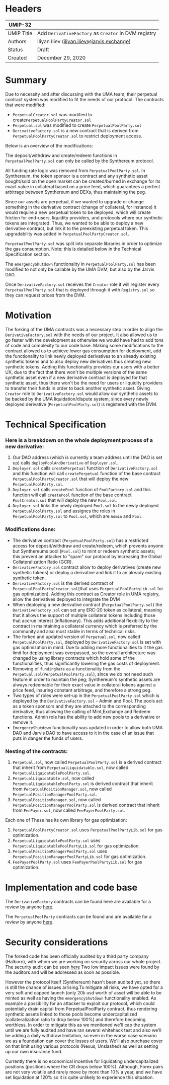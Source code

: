 # Headers

| UMIP-32  |                                                                                                                                          |
|------------|------------------------------------------------------------------------------------------------------------------------------------------|
| UMIP Title | Add `DerivativeFactory` as `Creator` in DVM registry                                                                                                |
| Authors    | Iliyan Iliev (iliyan.iliev@jarvis.exchange) |
| Status     | Draft                                                                                                                                    |
| Created    | December 29, 2020

# Summary

Due to necessity and after discussing with the UMA team, their perpetual contract system was modified to fit the needs of our protocol. The contracts that were modified: 

- `PerpetualCreator.sol` was modified to create`PerpetualPoolPartyCreator.sol`
- `Perpetual.sol` was modified to create `PerpetualPoolParty.sol`
- `DerivativeFactory.sol` is a new contract that is derived from `PerpetualPoolPartyCreator.sol` to restrict deployment access. 

Below is an overview of the modifications:

The deposit/withdraw and create/redeem functions in `PerpetualPoolParty.sol` can only be called by the Synthereum protocol.

All funding rate logic was removed from `PerpetualPoolParty.sol`. In Synthereum, the token sponsor is a contract and any synthetic asset bought/sold on the open market can be created/burned in exchange for its exact value in collateral based on a price feed, which guarantees a perfect arbitrage between Synthereum and DEXs, thus maintaining the peg.

Since our assets are perpetual, if we wanted to upgrade or change something in the derivative contract (change of collateral, for instance) it would require a new perpetual token to be deployed, which will create friction for end-users, liquidity providers, and protocols where our synthetic tokens are integrated. Thus, we wanted to be able to deploy a new derivative contract, but link it to the preexisting perpetual token. This upgradability was added in `PerpetualPoolPartyCreator.sol`.

`PerpetualPoolParty.sol` was split into separate libraries in order to optimize the gas consumption. Note: this is detailed below in the Technical Specification section.

The `emergencyShutdown` functionality in `PerpetualPoolParty.sol` has been modified to not only be callable by the UMA DVM, but also by the Jarvis DAO.

Once `DerivativeFactory.sol` receives the `Creator` role it will register every `PerpetualPoolParty.sol` that is deployed through it with `Registry.sol` so they can request prices from the DVM.

# Motivation

The forking of the UMA contracts was a necessary step in order to align the `DerivativeFactory.sol` with the needs of our project. It also allowed us to go faster with the development as otherwise we would have had to add tons of code and complexity to our code base.
Making some modifications to the contract allowed us to achieve lower gas consumption for deployment, add the functionality to link newly deployed derivatives to an already existing synthetic tokens and to also deploy new derivatives thus creating new synthetic tokens. Adding this functionality provides our users with a better UX, due to the fact that there won't be multiple versions of the same synthetic asset even if a new derivative contract is deployed for that synthetic asset, thus there won't be the need for users or liquidity providers to transfer their funds in order to back another synthetic asset.
Giving `Creator` role to `DerivativeFactory.sol` would allow our synthetic assets to be backed by the UMA liquidation/dispute system, since every newly deployed derivative (`PerpetualPoolParty.sol`) is registered with the DVM.

# Technical Specification

### Here is a breakdown on the whole deployment process of a new derivative:

1. Our DAO address (which is currently a team address until the DAO is set up) calls `deployPoolAndDerivative` of `Deployer.sol`.
2. `Deployer.sol` calls `createPerpetual` function of `DerivativeFactory.sol` and this function will call `createPerpetual` function of the base contract `PerpetualPoolPartyCreator.sol` that will deploy the new `PerpetualPoolParty.sol`.
3. `Deployer.sol` calls `createPool` function of `PoolFactory.sol` and this function will call `createPool` function of the base contract `PoolCreator.sol` that will deploy the new `Pool.sol`.
4. `Deployer.sol` links the newly deployed `Pool.sol` to the newly deployed `PerpetualPoolParty.sol` and assignes the roles in `PerpetualPoolParty.sol` to `Pool.sol`, which are `Admin` and `Pool`.

### Modifications done: 

-  The derivative contract (`PerpetualPoolParty.sol`) has a restricted access for deposit/withdraw and create/redeem, which prevents anyone but Synthereums pool (`Pool.sol`) to mint or redeem synthetic assets; this prevent an attacker to "spam" our protocol by increasing the Global Collateralization Ratio (GCR).
- `DerivativeFactory.sol` contract allow to deploy derivatives (create new synthetic tokens) or deploy a derivative and link it to an already existing synthetic token.
- `DerivativeFactory.sol` is the derived contract of `PerpetualPoolPartyCreator.sol`(that uses `PerpetualPoolPartyLib.sol` for gas optimization).  Adding this contract as Creator role in UMA registry, allow the derivatives deployed to integrate the DVM
- When deploying a new derivative contract (`PerpetualPoolParty.sol`) the `DerivativeFactory.sol` can set any ERC-20 token as collateral, meaning that it allows the support of multiple collateral tokens including those that accrue interest (inflationary). This adds additional flexibility to the contract in maintaining a collateral currency which is preferred by the community and also most stable in terms of technical risks. 
- The forked and updated version of `Perpetual.sol`, now called `PerpetualPoolParty.sol`, deployed by `DerivativeFactory.sol` is set with gas optimization in mind. Due to adding more functionalities to it the gas limit for deployment was overpassed, so the overall architecture was changed by using library contracts which hold some of the functionalities, thus significantly lowering the gas costs of deployment.
- Removing of `fundingRate` as a functionality from the `Perpetual.sol`(`PerpetualPoolParty.sol`), since we do not need such feature in order to maintain the peg; Synthereum's synthetic assets are always redeemable for their exact value in collateral tokens against a price feed, insuring constant arbitrage, and therefore a strong peg.
- Two types of roles were set-up in the `PerpetualPoolParty.sol` which is deployed by the `DerivativeFactory.sol` - Admin and Pool. The pools act as a token sponsors and they are attached to the corresponding derivative, thus allowing the calling of Mint,Exchange and Redeem functions. Admin role has the ability to add new pools to a derivative or remove it.
- `EmergencyShutdown` functionality was updated in order to allow both UMA DAO and Jarvis DAO to have access to it in the case of an issue that puts in danger the funds of users. 

### Nesting of the contracts:

1. `Perpetual.sol`, now called `PerpetualPoolParty.sol` is a derived contract that inherit from `PerpetualLiquidatable.sol`, now called `PerpetualLiquidatablePoolParty.sol`.
2. `PerpetualLiquidatable.sol`, now called `PerpetualLiquidatablePoolParty.sol` is derived contract that inherit from `PerpetualPositionManager.sol`, now called `PerpetualPositionManagerPoolParty.sol`.
3. `PerpetualPositionManager.sol`, now called `PerpetualPositionManagerPoolParty.sol` is derived contract that inherit from `FeePayer.sol`, now called `FeePayerPoolParty.sol`.

Each one of These has its own library for gas optimization:
1. `PerpetualPoolPartyCreator.sol` uses `PerpetualPoolPartyLib.sol` for gas optimization.
2. `PerpetualLiquidatablePoolParty.sol` uses `PerpetualLiquidatablePoolPartyLib.sol` for gas optimization.
3. `PerpetualPositionManagerPoolParty.sol` uses `PerpetualPositionManagerPoolPartyLib.sol` for gas optimization.
4. `FeePayerPoolParty.sol` uses `FeePayerPoolPartyLib.sol` for gas optimization.


# Implementation and code base

The `DerivativeFactory` contracts can be found here are available for a review by anyone [here](https://gitlab.com/jarvis-network/apps/exchange/mono-repo/-/tree/feature/uma-integration-part-2/libs/contracts/contracts).

The `PerpetualPoolParty` contracts can be found and are available for a review by anyone [here](https://gitlab.com/jarvis-network/apps/exchange/UMAprotocol/-/tree/jarvis-dev/for-publish/0.3.x/packages/core/contracts).

# Security considerations

The forked code has been officially audited by a third party company (Halborn), with whom we are working on security across our whole project. The security audit can be seen [here](https://gitlab.com/jarvis-network/apps/exchange/mono-repo/-/blob/dev/docs/security-audits/jarvis-perpetualpoolparty-halborn-audit.pdf)
Two low impact issues were found by the auditors and will be addressed as soon as possible. 

However the protocol itself (Synthereum) hasn't been audited yet, so there is still the chance of issues arrising.To mitigate all risks, we have opted for a very soft and capped launch (only 20k usd worth of asset will be able to be minted as well as having the `emergencyShutdown` functionality enabled. As example a possibility for an attacker to exploit our protocol, which could potentially drain capital from PerpetualPoolParty contract, thus rendering synthetic assets linked to those pools become undercapitalized (collateralization ratio to drop below 100%) and therefore becoming worthless. In order to mitigate this as we mentioned we'll cap the system until we are fully audited and have ran several whitehack test and also we'll be adding a daily withdraw limitation, so even in the worse case scenario we as a foundation can cover the losses of users. We'll also purchase cover on that limit using various protocols (Nexus, Unslashed) as well as setting up our own insurance fund. 

Currently there is no economical incentive for liquidating undercapitalized positions (positions where the CR drops below 100%). Although, Forex pairs are not very volatile and rarely move by more than 10% a year, and we have set liquidation at 120% so it is quite unlikely to experience this situation.
